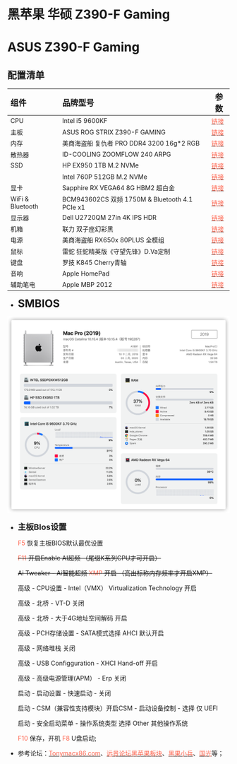 # 黑苹果 华硕 Z390-F Gaming

# ASUS Z390-F Gaming

## 配置清单

| **<font size=4>组件</font>** | **<font size=4>品牌型号</font>**                 | **<font size=4>参数</font>**                                 |
| :--------------------------- | :----------------------------------------------- | ------------------------------------------------------------ |
| CPU                          | Intel i5 9600KF                                  | [<font color=#FF644E >链接</font>](https://ark.intel.com/content/www/cn/zh/ark/products/190884/intel-core-i5-9600kf-processor-9m-cache-up-to-4-60-ghz.html) |
| 主板                         | ASUS ROG STRIX Z390-F GAMING                     | [<font color=#FF644E >链接</font>](https://www.asus.com.cn/Motherboards/ROG-STRIX-Z390-F-GAMING/) |
| 内存                         | 美商海盗船 复仇者 PRO DDR4 3200 16g*2 RGB        | [<font color=#FF644E >链接</font>](https://www.corsair.com/zh/zh/类别/产品/CORSAIR-iCUE/内存/Vengeance-PRO-RGB-Black/p/CMW32GX4M2Z3600C18) |
| 散热器                       | ID-COOLING ZOOMFLOW 240 ARPG                     | [<font color=#FF644E >链接</font>](http://www.idcooling.com.cn/Product/detail/id/143/name/ZOOMFLOW) |
| SSD                          | HP EX950 1TB M.2 NVMe                            | [<font color=#FF644E >链接</font>](https://detail.tmall.com/item.htm?id=602451259139&spm=a1z09.2.0.0.53f62e8dQPcUGJ&_u=3gnjohf9ed) |
|                              | Intel 760P 512GB M.2 NVMe                        | [<font color=#FF644E >链接</font>](https://www.intel.cn/content/www/cn/zh/products/memory-storage/solid-state-drives/consumer-ssds/7-series.html) |
| 显卡                         | Sapphire RX VEGA64 8G HBM2 超白金                | [<font color=#FF644E >链接</font>](https://www.sapphiretech.com/zh-cn/consumer/nitro-rx-vega64-8g-hbm2-le_c) |
| WiFi & Bluetooth             | BCM943602CS 双频 1750M  & Bluetooth 4.1  PCIe x1 | [<font color=#FF644E >链接</font>](https://item.taobao.com/item.htm?spm=a1z09.2.0.0.3aba2e8d1orW4y&id=522725741837&_u=3gnjoh2130) |
| 显示器                       | Dell U2720QM 27in 4K IPS HDR                     | [<font color=#FF644E >链接</font>](https://www.dell.com/zh-cn/shop/戴尔ultrasharp-27系列-hdr-4k显示器-u2720qm/apd/210-avej/显示器) |
| 机箱                         | 联力 双子座幻彩黑                                | [<font color=#FF644E >链接</font>](www.lian-li.com/lancool-one/) |
| 电源                         | 美商海盗船 RX650x 80PLUS 全模组                  | [<font color=#FF644E >链接</font>](https://www.corsair.com/zh/zh/类别/产品/电源装置/高级电源装置/RMx-Series/p/CP-9020178-CN) |
| 鼠标                         | 雷蛇 狂蛇精英版《守望先锋》D.Va定制              | [<font color=#FF644E >链接</font>](http://cn.razerzone.com/overwatch-dva/razer-dva-abyssus-elite) |
| 键盘                         | 罗技 K845 Cherry青轴                             | [<font color=#FF644E >链接</font>](https://www.logitech.com.cn/zh-cn/product/k845-mechanical-illuminated) |
| 音响                         | Apple HomePad                                    | [<font color=#FF644E >链接</font>](https://www.apple.com.cn/homepod/) |
| 辅助笔电                     | Apple MBP 2012                                   | [<font color=#FF644E >链接</font>](https://support.apple.com/kb/SP649?locale=zh_CN) |



- **<font size=5>SMBIOS</font>**

<img src="https://raw.githubusercontent.com/Cokelive1984/Hackintosh-ASUS-Z390-F-Gaming/master/EFI/info.png" style="zoom:50%;" />





- **<font size=4>主板BIos设置</font>**

  <font color=#FF644E >F5 </font>恢复主板BIOS默认最优设置

  ~~<font color=#FF644E >F11</font> 开启Enable AI超频  （尾缀K系列CPU才可开启）~~   

  ~~Ai Tweaker - Ai智能超频  <font color=#FF644E >XMP</font>  开启  （高出标称内存频率才开启XMP）~~

  高级 - CPU设置 - Intel（VMX） Virtualization Technology  开启

  高级 - 北桥 - VT-D  关闭

  高级 - 北桥 - 大于4G地址空间解码  开启

  高级 - PCH存储设置 - SATA模式选择 AHCI 默认开启

  高级 - 网络堆栈  关闭

  高级 - USB Configguration - XHCI Hand-off  开启

  高级 - 高级电源管理(APM） -  Erp  关闭

  启动 - 启动设置 - 快速启动 - 关闭

  启动 - CSM（兼容性支持模块）开启CSM - 启动设备控制  - 选择 仅 UEFI

  启动 - 安全启动菜单 - 操作系统类型  选择 Other  其他操作系统

  <font color=#FF644E >F10</font> 保存，开机 <font color=#FF644E >F8</font>  U盘启动;

  

 - 参考论坛：[<font color=#FF644E >Tonymacx86.com</font>](tonymacx86.com)、[<font color=#FF644E >远景论坛黑苹果板块</font>](bbs.pcbeta.com/forum.php?gid=86)、[<font color=#FF644E >黑果小兵</font>](https://blog.daliansky.net/)、[<font color=#FF644E >国光</font>](https://www.sqlsec.com/)等；


